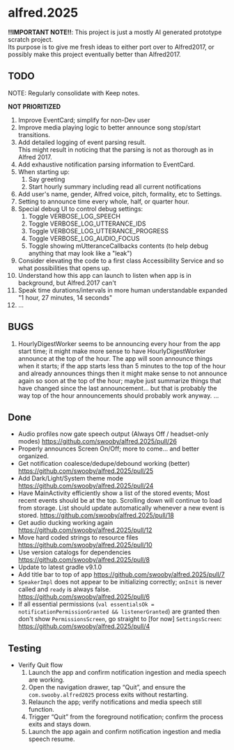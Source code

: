 # alfred.2025

**!!IMPORTANT NOTE!!**: This project is just a mostly AI generated prototype scratch project.  
Its purpose is to give me fresh ideas to either port over to Alfred2017,
or possibly make this project eventually better than Alfred2017.

## TODO

NOTE: Regularly consolidate with Keep notes.

**NOT PRIORITIZED**
1. Improve EventCard; simplify for non-Dev user
1. Improve media playing logic to better announce song stop/start transitions.
1. Add detailed logging of event parsing result.  
   This might result in noticing that the parsing is not as thorough as in Alfred 2017.
1. Add exhaustive notification parsing information to EventCard.
1. When starting up:
    1. Say greeting
    1. Start hourly summary including read all current notifications
1. Add user's name, gender, Alfred voice, pitch, formality, etc to Settings.
1. Setting to announce time every whole, half, or quarter hour.
1. Special debug UI to control debug settings:
    1. Toggle VERBOSE_LOG_SPEECH
    1. Toggle VERBOSE_LOG_UTTERANCE_IDS
    1. Toggle VERBOSE_LOG_UTTERANCE_PROGRESS
    1. Toggle VERBOSE_LOG_AUDIO_FOCUS
    1. Toggle showing mUtteranceCallbacks contents (to help debug anything that may look like a "leak")
1. Consider elevating the code to a first class Accessibility Service and so what possibilities that opens up.
1. Understand how this app can launch to listen when app is in background, but Alfred.2017 can't
1. Speak time durations/intervals in more human understandable expanded "1 hour, 27 minutes, 14 seconds"
1. ...

## BUGS

1. HourlyDigestWorker seems to be announcing every hour from the app start time;
   it might make more sense to have HourlyDigestWorker announce at the top of the hour.
   The app will soon announce things when it starts; if the app starts less than 5 minutes
   to the top of the hour and already announces things then it might make sense to not announce
   again so soon at the top of the hour; maybe just summarize things that have changed since
   the last announcement... but that is probably the way top of the hour announcements should
   probably work anyway.
... 

## Done
* Audio profiles now gate speech output (Always Off / headset-only modes)
  https://github.com/swooby/alfred.2025/pull/26
* Properly announces Screen On/Off; more to come... and better organized.
* Get notification coalesce/dedupe/debound working (better)
  https://github.com/swooby/alfred.2025/pull/25
* Add Dark/Light/System theme mode
  https://github.com/swooby/alfred.2025/pull/24
* Have MainActivity efficiently show a list of the stored events;
  Most recent events should be at the top.
  Scrolling down will continue to load from storage.
  List should update automatically whenever a new event is stored.
  https://github.com/swooby/alfred.2025/pull/18
* Get audio ducking working again
  https://github.com/swooby/alfred.2025/pull/12
* Move hard coded strings to resource files
  https://github.com/swooby/alfred.2025/pull/10
* Use version catalogs for dependencies
  https://github.com/swooby/alfred.2025/pull/8
* Update to latest gradle v9.1.0
* Add title bar to top of app
  https://github.com/swooby/alfred.2025/pull/7
* `SpeakerImpl` does not appear to be initializing correctly;
  `onInit` is never called and `ready` is always false.  
  https://github.com/swooby/alfred.2025/pull/6
* If all essential permissions (`val essentialsOk = notificationPermissionGranted && listenerGranted`) are granted
  then don't show `PermissionsScreen`, go straight to [for now] `SettingsScreen`:  
  https://github.com/swooby/alfred.2025/pull/4

## Testing

- Verify Quit flow
  1. Launch the app and confirm notification ingestion and media speech are working.
  2. Open the navigation drawer, tap “Quit”, and ensure the `com.swooby.alfred2025` process exits without restarting.
  3. Relaunch the app; verify notifications and media speech still function.
  4. Trigger “Quit” from the foreground notification; confirm the process exits and stays down.
  5. Launch the app again and confirm notification ingestion and media speech resume.
